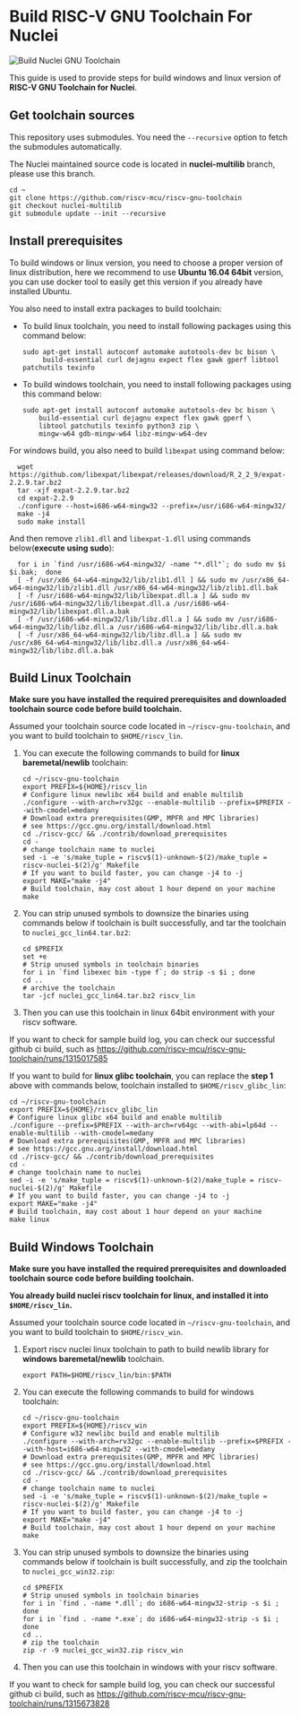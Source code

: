 # Build RISC-V GNU Toolchain For Nuclei

![Build Nuclei GNU Toolchain](https://github.com/riscv-mcu/riscv-gnu-toolchain/workflows/Build%20GNU%20Toolchain/badge.svg)

This guide is used to provide steps for build windows and linux version of **RISC-V GNU Toolchain for Nuclei**.

## Get toolchain sources

This repository uses submodules. You need the `--recursive` option to fetch the submodules automatically.

The Nuclei maintained source code is located in **nuclei-multilib** branch, please use this branch.

~~~
cd ~
git clone https://github.com/riscv-mcu/riscv-gnu-toolchain
git checkout nuclei-multilib
git submodule update --init --recursive
~~~

## Install prerequisites

To build windows or linux version, you need to choose a proper version of linux distribution, here we recommend to use **Ubuntu 16.04 64bit** version, you can use docker tool to easily get this version if you already have installed Ubuntu.

You also need to install extra packages to build toolchain:

* To build linux toolchain, you need to install following packages using this command below:

  ~~~shell
  sudo apt-get install autoconf automake autotools-dev bc bison \
       build-essential curl dejagnu expect flex gawk gperf libtool patchutils texinfo
  ~~~

* To build windows toolchain, you need to install following packages using this command below:

  ~~~shell
  sudo apt-get install autoconf automake autotools-dev bc bison \
      build-essential curl dejagnu expect flex gawk gperf \
      libtool patchutils texinfo python3 zip \
      mingw-w64 gdb-mingw-w64 libz-mingw-w64-dev
  ~~~
  
For windows build, you also need to build `libexpat` using command below:
  
~~~shell
  wget https://github.com/libexpat/libexpat/releases/download/R_2_2_9/expat-2.2.9.tar.bz2
  tar -xjf expat-2.2.9.tar.bz2
  cd expat-2.2.9
  ./configure --host=i686-w64-mingw32 --prefix=/usr/i686-w64-mingw32/
  make -j4
  sudo make install
  ~~~
  
And then remove `zlib1.dll` and `libexpat-1.dll` using commands below(**execute using sudo**):
  
~~~shell
  for i in `find /usr/i686-w64-mingw32/ -name "*.dll"`; do sudo mv $i $i.bak;  done
  [ -f /usr/x86_64-w64-mingw32/lib/zlib1.dll ] && sudo mv /usr/x86_64-w64-mingw32/lib/zlib1.dll /usr/x86_64-w64-mingw32/lib/zlib1.dll.bak
  [ -f /usr/i686-w64-mingw32/lib/libexpat.dll.a ] && sudo mv /usr/i686-w64-mingw32/lib/libexpat.dll.a /usr/i686-w64-mingw32/lib/libexpat.dll.a.bak
  [ -f /usr/i686-w64-mingw32/lib/libz.dll.a ] && sudo mv /usr/i686-w64-mingw32/lib/libz.dll.a /usr/i686-w64-mingw32/lib/libz.dll.a.bak
  [ -f /usr/x86_64-w64-mingw32/lib/libz.dll.a ] && sudo mv /usr/x86_64-w64-mingw32/lib/libz.dll.a /usr/x86_64-w64-mingw32/lib/libz.dll.a.bak
  ~~~

## Build Linux Toolchain

**Make sure you have installed the required prerequisites and downloaded toolchain source code before build toolchain.**

Assumed your toolchain source code located in `~/riscv-gnu-toolchain`, and you want to build toolchain to `$HOME/riscv_lin`.

1. You can execute the following commands to build for **linux baremetal/newlib** toolchain:

   ~~~shell
   cd ~/riscv-gnu-toolchain
   export PREFIX=${HOME}/riscv_lin
   # Configure linux newlibc x64 build and enable multilib
   ./configure --with-arch=rv32gc --enable-multilib --prefix=$PREFIX --with-cmodel=medany
   # Download extra prerequisites(GMP, MPFR and MPC libraries)
   # see https://gcc.gnu.org/install/download.html
   cd ./riscv-gcc/ && ./contrib/download_prerequisites
   cd -
   # change toolchain name to nuclei
   sed -i -e 's/make_tuple = riscv$(1)-unknown-$(2)/make_tuple = riscv-nuclei-$(2)/g' Makefile
   # If you want to build faster, you can change -j4 to -j
   export MAKE="make -j4"
   # Build toolchain, may cost about 1 hour depend on your machine
   make
   ~~~

2. You can strip unused symbols to downsize the binaries using commands below if toolchain is built successfully, and tar the toolchain to `nuclei_gcc_lin64.tar.bz2`:

   ~~~shell
   cd $PREFIX
   set +e
   # Strip unused symbols in toolchain binaries
   for i in `find libexec bin -type f`; do strip -s $i ; done
   cd ..
   # archive the toolchain
   tar -jcf nuclei_gcc_lin64.tar.bz2 riscv_lin
   ~~~
   
3. Then you can use this toolchain in linux 64bit environment with your riscv software.

If you want to check for sample build log, you can check our successful github ci build, such as https://github.com/riscv-mcu/riscv-gnu-toolchain/runs/1315017585

If you want to build for **linux glibc toolchain**, you can replace the **step 1** above with commands below, toolchain installed to `$HOME/riscv_glibc_lin`:

~~~shell
cd ~/riscv-gnu-toolchain
export PREFIX=${HOME}/riscv_glibc_lin
# Configure linux glibc x64 build and enable multilib
./configure --prefix=$PREFIX --with-arch=rv64gc --with-abi=lp64d --enable-multilib --with-cmodel=medany
# Download extra prerequisites(GMP, MPFR and MPC libraries)
# see https://gcc.gnu.org/install/download.html
cd ./riscv-gcc/ && ./contrib/download_prerequisites
cd -
# change toolchain name to nuclei
sed -i -e 's/make_tuple = riscv$(1)-unknown-$(2)/make_tuple = riscv-nuclei-$(2)/g' Makefile
# If you want to build faster, you can change -j4 to -j
export MAKE="make -j4"
# Build toolchain, may cost about 1 hour depend on your machine
make linux
~~~

## Build Windows Toolchain

**Make sure you have installed the required prerequisites and downloaded toolchain source code before building toolchain.**

**You already build nuclei riscv toolchain for linux, and installed it into `$HOME/riscv_lin`.**

Assumed your toolchain source code located in `~/riscv-gnu-toolchain`, and you want to build toolchain to `$HOME/riscv_win`.

1. Export riscv nuclei linux toolchain to path to build newlib library for **windows baremetal/newlib** toolchain.

    ~~~shell
    export PATH=$HOME/riscv_lin/bin:$PATH
    ~~~
    
2. You can execute the following commands to build for windows toolchain:

    ~~~shell
    cd ~/riscv-gnu-toolchain
    export PREFIX=${HOME}/riscv_win
    # Configure w32 newlibc build and enable multilib
    ./configure --with-arch=rv32gc --enable-multilib --prefix=$PREFIX --with-host=i686-w64-mingw32 --with-cmodel=medany
    # Download extra prerequisites(GMP, MPFR and MPC libraries)
    # see https://gcc.gnu.org/install/download.html
    cd ./riscv-gcc/ && ./contrib/download_prerequisites
    cd -
    # change toolchain name to nuclei
    sed -i -e 's/make_tuple = riscv$(1)-unknown-$(2)/make_tuple = riscv-nuclei-$(2)/g' Makefile
    # If you want to build faster, you can change -j4 to -j
    export MAKE="make -j4"
    # Build toolchain, may cost about 1 hour depend on your machine
    make
    ~~~

2. You can strip unused symbols to downsize the binaries using commands below if toolchain is built successfully, and zip the toolchain to `nuclei_gcc_win32.zip`:

   ~~~shell
   cd $PREFIX
   # Strip unused symbols in toolchain binaries
   for i in `find . -name *.dll`; do i686-w64-mingw32-strip -s $i ; done
   for i in `find . -name *.exe`; do i686-w64-mingw32-strip -s $i ; done
   cd ..
   # zip the toolchain
   zip -r -9 nuclei_gcc_win32.zip riscv_win
   ~~~
   
3. Then you can use this toolchain in windows with your riscv software.

If you want to check for sample build log, you can check our successful github ci build, such as https://github.com/riscv-mcu/riscv-gnu-toolchain/runs/1315673828
